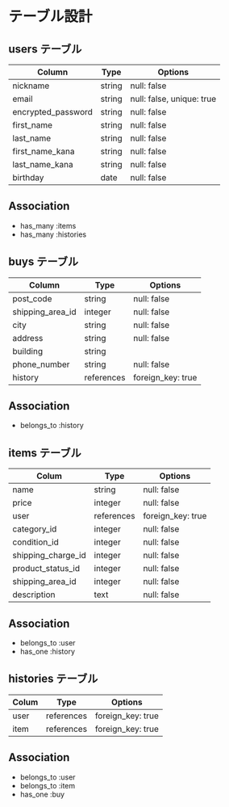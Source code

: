 # テーブル設計

## users テーブル

| Column               | Type   | Options                   |
| --------             | ------ | -----------               |
| nickname             | string | null: false               |
| email                | string | null: false, unique: true |
| encrypted_password   | string | null: false               |
| first_name           | string | null: false               |
| last_name            | string | null: false               |
| first_name_kana      | string | null: false               |
| last_name_kana       | string | null: false               |
| birthday             | date   | null: false               |

## Association

- has_many :items
- has_many :histories



## buys テーブル

|  Column           | Type        | Options                        |
| --------          | ------      | ---------------------------    |
| post_code         | string	    | null: false                    |
| shipping_area_id  | integer	    | null: false                    |
| city              | string	    | null: false                    |
| address           | string	    | null: false                    |
| building          | string      |                                |
| phone_number      | string      | null: false                    |
| history           | references  | foreign_key: true              |

## Association

- belongs_to :history


## items テーブル

| Colum              | Type        | Options            |
| --------           | ------      | -----------        |
| name               | string      | null: false        |
| price              | integer     | null: false        |
| user               | references  | foreign_key: true  | 
| category_id        | integer     | null: false        |
| condition_id       | integer     | null: false        |
| shipping_charge_id | integer     | null: false        |
| product_status_id  | integer     | null: false        |
| shipping_area_id   | integer     | null: false        |
| description        | text        | null: false        |

## Association

- belongs_to :user 
- has_one :history


## histories テーブル

| Colum              | Type           | Options            |
| --------           | ------         | -----------        |
| user               | references     | foreign_key: true  |
| item              | references     | foreign_key: true  |

## Association

- belongs_to :user
- belongs_to :item
- has_one :buy

